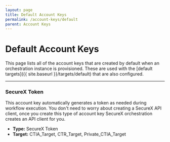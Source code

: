 ```yaml
---
layout: page
title: Default Account Keys
permalink: /account-keys/default
parent: Account Keys
---
```


# Default Account Keys
This page lists all of the account keys that are created by default when an orchestration instance is provisioned. These are used with the [default targets]({{ site.baseurl }}/targets/default) that are also configured.

---

### SecureX Token
This account key automatically generates a token as needed during workflow execution. You don't need to worry about creating a SecureX API client, once you create this type of account key SecureX orchestration creates an API client for you.
* **Type:** SecureX Token
* **Target:** CTIA_Target, CTR_Target, Private_CTIA_Target
